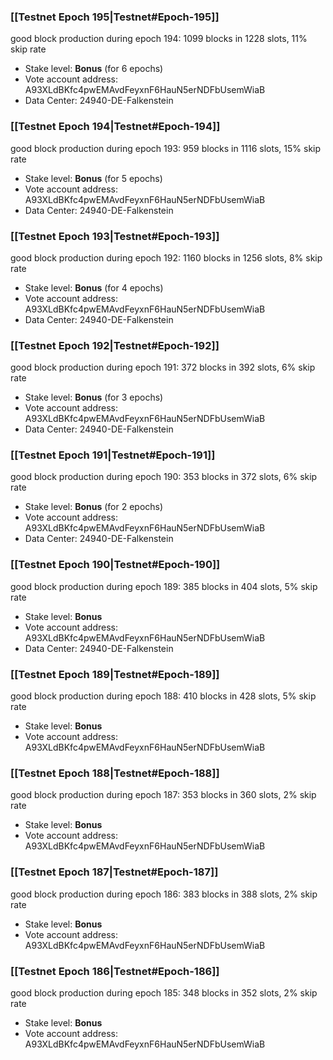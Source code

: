 ### [[Testnet Epoch 195|Testnet#Epoch-195]]
good block production during epoch 194: 1099 blocks in 1228 slots, 11% skip rate
* Stake level: **Bonus** (for 6 epochs)
* Vote account address: A93XLdBKfc4pwEMAvdFeyxnF6HauN5erNDFbUsemWiaB
* Data Center: 24940-DE-Falkenstein
### [[Testnet Epoch 194|Testnet#Epoch-194]]
good block production during epoch 193: 959 blocks in 1116 slots, 15% skip rate
* Stake level: **Bonus** (for 5 epochs)
* Vote account address: A93XLdBKfc4pwEMAvdFeyxnF6HauN5erNDFbUsemWiaB
* Data Center: 24940-DE-Falkenstein
### [[Testnet Epoch 193|Testnet#Epoch-193]]
good block production during epoch 192: 1160 blocks in 1256 slots, 8% skip rate
* Stake level: **Bonus** (for 4 epochs)
* Vote account address: A93XLdBKfc4pwEMAvdFeyxnF6HauN5erNDFbUsemWiaB
* Data Center: 24940-DE-Falkenstein
### [[Testnet Epoch 192|Testnet#Epoch-192]]
good block production during epoch 191: 372 blocks in 392 slots, 6% skip rate
* Stake level: **Bonus** (for 3 epochs)
* Vote account address: A93XLdBKfc4pwEMAvdFeyxnF6HauN5erNDFbUsemWiaB
* Data Center: 24940-DE-Falkenstein
### [[Testnet Epoch 191|Testnet#Epoch-191]]
good block production during epoch 190: 353 blocks in 372 slots, 6% skip rate
* Stake level: **Bonus** (for 2 epochs)
* Vote account address: A93XLdBKfc4pwEMAvdFeyxnF6HauN5erNDFbUsemWiaB
* Data Center: 24940-DE-Falkenstein
### [[Testnet Epoch 190|Testnet#Epoch-190]]
good block production during epoch 189: 385 blocks in 404 slots, 5% skip rate
* Stake level: **Bonus**
* Vote account address: A93XLdBKfc4pwEMAvdFeyxnF6HauN5erNDFbUsemWiaB
* Data Center: 24940-DE-Falkenstein
### [[Testnet Epoch 189|Testnet#Epoch-189]]
good block production during epoch 188: 410 blocks in 428 slots, 5% skip rate
* Stake level: **Bonus**
* Vote account address: A93XLdBKfc4pwEMAvdFeyxnF6HauN5erNDFbUsemWiaB
### [[Testnet Epoch 188|Testnet#Epoch-188]]
good block production during epoch 187: 353 blocks in 360 slots, 2% skip rate
* Stake level: **Bonus**
* Vote account address: A93XLdBKfc4pwEMAvdFeyxnF6HauN5erNDFbUsemWiaB
### [[Testnet Epoch 187|Testnet#Epoch-187]]
good block production during epoch 186: 383 blocks in 388 slots, 2% skip rate
* Stake level: **Bonus**
* Vote account address: A93XLdBKfc4pwEMAvdFeyxnF6HauN5erNDFbUsemWiaB
### [[Testnet Epoch 186|Testnet#Epoch-186]]
good block production during epoch 185: 348 blocks in 352 slots, 2% skip rate
* Stake level: **Bonus**
* Vote account address: A93XLdBKfc4pwEMAvdFeyxnF6HauN5erNDFbUsemWiaB